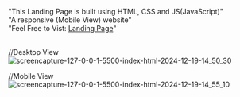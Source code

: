 "This Landing Page is built using HTML, CSS and JS(JavaScript)" <br/>
"A responsive (Mobile View) website" <br/>
"Feel Free to Vist: <a href='https://product-landing-page-fawn-beta.vercel.app/' target='_blank'> Landing Page</a>" <br/><br/>

//Desktop View
![screencapture-127-0-0-1-5500-index-html-2024-12-19-14_50_30](https://github.com/user-attachments/assets/5349f498-b27c-4b42-b1b1-8e8da399d71e)

//Mobile View
![screencapture-127-0-0-1-5500-index-html-2024-12-19-14_55_10](https://github.com/user-attachments/assets/5982a63c-5448-4622-b94c-10b52a996d8a)



